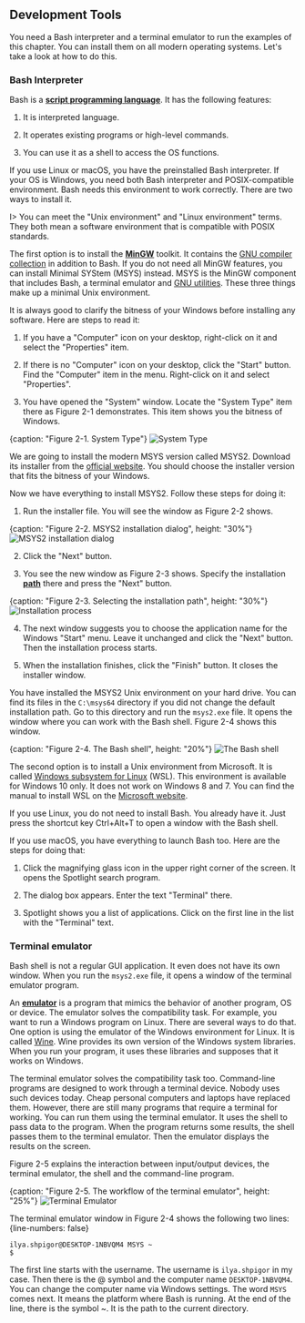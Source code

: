 ## Development Tools

You need a Bash interpreter and a terminal emulator to run the examples of this chapter. You can install them on all modern operating systems. Let's take a look at how to do this.

### Bash Interpreter

Bash is a [**script programming language**](https://en.wikipedia.org/wiki/Scripting_language). It has the following features:

1. It is interpreted language.

2. It operates existing programs or high-level commands.

3. You can use it as a shell to access the OS functions.

If you use Linux or macOS, you have the preinstalled Bash interpreter. If your OS is Windows, you need both Bash interpreter and POSIX-compatible environment. Bash needs this environment to work correctly. There are two ways to install it.

I> You can meet the "Unix environment" and "Linux environment" terms. They both mean a software environment that is compatible with POSIX standards.

The first option is to install the [**MinGW**](https://en.wikipedia.org/wiki/MinGW) toolkit. It contains the [GNU compiler collection](https://en.wikipedia.org/wiki/GNU_Compiler_Collection) in addition to Bash. If you do not need all MinGW features, you can install Minimal SYStem (MSYS) instead. MSYS is the MinGW component that includes Bash, a terminal emulator and [GNU utilities](https://en.wikipedia.org/wiki/GNU_Core_Utilities). These three things make up a minimal Unix environment.

It is always good to clarify the bitness of your Windows before installing any software. Here are steps to read it:

1. If you have a "Computer" icon on your desktop, right-click on it and select the "Properties" item.

2. If there is no "Computer" icon on your desktop, click the "Start" button. Find the "Computer" item in the menu. Right-click on it and select "Properties".

3. You have opened the "System" window. Locate the "System Type" item there as Figure 2-1 demonstrates. This item shows you the bitness of Windows.

{caption: "Figure 2-1. System Type"}
![System Type](images/BashShell/windows-system-type.png)

We are going to install the modern MSYS version called MSYS2. Download its installer from the [official website](https://www.msys2.org). You should choose the installer version that fits the bitness of your Windows.

Now we have everything to install MSYS2. Follow these steps for doing it:

1. Run the installer file. You will see the window as Figure 2-2 shows.

{caption: "Figure 2-2. MSYS2 installation dialog", height: "30%"}
![MSYS2 installation dialog](images/BashShell/msys2-install.png)

2. Click the "Next" button.

3. You see the new window as Figure 2-3 shows. Specify the installation [**path**](https://en.wikipedia.org/wiki/Path_(computing)) there and press the "Next" button.

{caption: "Figure 2-3. Selecting the installation path", height: "30%"}
![Installation process](images/BashShell/msys2-path.png)

4. The next window suggests you to choose the application name for the Windows "Start" menu. Leave it unchanged and click the "Next" button. Then the installation process starts.

4. When the installation finishes, click the "Finish" button. It closes the installer window.

You have installed the MSYS2 Unix environment on your hard drive. You can find its files in the `C:\msys64` directory if you did not change the default installation path. Go to this directory and run the `msys2.exe` file. It opens the window where you can work with the Bash shell. Figure 2-4 shows this window.

{caption: "Figure 2-4. The Bash shell", height: "20%"}
![The Bash shell](images/BashShell/bash-window.png)

The second option is to install a Unix environment from Microsoft. It is called [Windows subsystem for Linux](https://en.wikipedia.org/wiki/Windows_Subsystem_for_Linux) (WSL). This environment is available for Windows 10 only. It does not work on Windows 8 and 7. You can find the manual to install WSL on the [Microsoft website](https://docs.microsoft.com/en-us/windows/wsl/install-win10).

If you use Linux, you do not need to install Bash. You already have it. Just press the shortcut key Ctrl+Alt+T to open a window with the Bash shell.

If you use macOS, you have everything to launch Bash too. Here are the steps for doing that:

1. Click the magnifying glass icon in the upper right corner of the screen. It opens the Spotlight search program.

2. The dialog box appears. Enter the text "Terminal" there.

3. Spotlight shows you a list of applications. Click on the first line in the list with the "Terminal" text.

### Terminal emulator

Bash shell is not a regular GUI application. It even does not have its own window. When you run the `msys2.exe` file, it opens a window of the terminal emulator program.

An [**emulator**](https://en.wikipedia.org/wiki/Emulator) is a program that mimics the behavior of another program, OS or device. The emulator solves the compatibility task. For example, you want to run a Windows program on Linux. There are several ways to do that. One option is using the emulator of the Windows environment for Linux. It is called [Wine](https://en.wikipedia.org/wiki/Wine_(software)). Wine provides its own version of the Windows system libraries. When you run your program, it uses these libraries and supposes that it works on Windows.

The terminal emulator solves the compatibility task too. Command-line programs are designed to work through a terminal device. Nobody uses such devices today. Cheap personal computers and laptops have replaced them. However, there are still many programs that require a terminal for working. You can run them using the terminal emulator. It uses the shell to pass data to the program. When the program returns some results, the shell passes them to the terminal emulator. Then the emulator displays the results on the screen.

Figure 2-5 explains the interaction between input/output devices, the terminal emulator, the shell and the command-line program.

{caption: "Figure 2-5. The workflow of the terminal emulator", height: "25%"}
![Terminal Emulator](images/BashShell/terminal-emulator.png)

The terminal emulator window in Figure 2-4 shows the following two lines:
{line-numbers: false}
```
ilya.shpigor@DESKTOP-1NBVQM4 MSYS ~
$
```

The first line starts with the username. The username is `ilya.shpigor` in my case. Then there is the @ symbol and the computer name `DESKTOP-1NBVQM4`. You can change the computer name via Windows settings. The word `MSYS` comes next. It means the platform where Bash is running. At the end of the line, there is the symbol ~. It is the path to the current directory.
